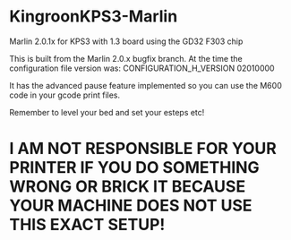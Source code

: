 # KingroonKPS3-Marlin
Marlin 2.0.1x for KPS3 with 1.3 board using the GD32 F303 chip

This is built from the Marlin 2.0.x bugfix branch.
At the time the configuration file version was: CONFIGURATION_H_VERSION 02010000

It has the advanced pause feature implemented so you can use the M600 code in your gcode print files.

Remember to level your bed and set your esteps etc!

# I AM NOT RESPONSIBLE FOR YOUR PRINTER IF YOU DO SOMETHING WRONG OR BRICK IT BECAUSE YOUR MACHINE DOES NOT USE THIS EXACT SETUP!
